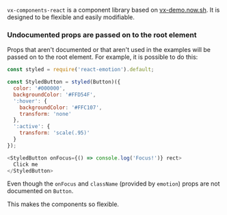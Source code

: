 `vx-components-react` is a component library based on [vx-demo.now.sh](https://vx-demo.now.sh/). It is designed to be flexible and easily modifiable.

### Undocumented props are passed on to the root element
Props that aren't documented or that aren't used in the examples will be passed on to the root element. For example, it is possible to do this:
```js
const styled = require('react-emotion').default;

const StyledButton = styled(Button)({
  color: '#000000',
  backgroundColor: '#FFD54F',
  ':hover': {
    backgroundColor: '#FFC107',
    transform: 'none'
  },
  ':active': {
    transform: 'scale(.95)'
  }
});

<StyledButton onFocus={() => console.log('Focus!')} rect>
  Click me
</StyledButton>
```

Even though the `onFocus` and `className` (provided by `emotion`) props are not documented on `Button`.

This makes the components so flexible.
